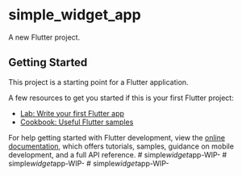 # simple_widget_app

A new Flutter project.

## Getting Started

This project is a starting point for a Flutter application.

A few resources to get you started if this is your first Flutter project:

- [Lab: Write your first Flutter app](https://docs.flutter.dev/get-started/codelab)
- [Cookbook: Useful Flutter samples](https://docs.flutter.dev/cookbook)

For help getting started with Flutter development, view the
[online documentation](https://docs.flutter.dev/), which offers tutorials,
samples, guidance on mobile development, and a full API reference.
#   s i m p l e _ w i d g e t _ a p p - W I P -  
 #   s i m p l e _ w i d g e t _ a p p - W I P -  
 #   s i m p l e _ w i d g e t _ a p p - W I P -  
 